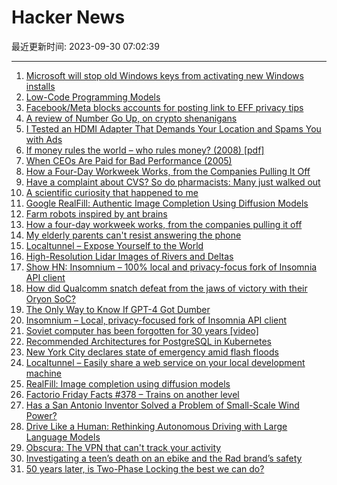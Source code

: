 # Hacker News

最近更新时间: 2023-09-30 07:02:39

--- 
1. [Microsoft will stop old Windows keys from activating new Windows installs](https://arstechnica.com/gadgets/2023/09/microsoft-says-you-cant-activate-windows-10-11-with-old-windows-7-8-keys-anymore/) 
2. [Low-Code Programming Models](https://cacm.acm.org/magazines/2023/10/276633-low-code-programming-models/fulltext) 
3. [Facebook/Meta blocks accounts for posting link to EFF privacy tips](https://techhub.social/@kirbstr/111148950526108155) 
4. [A review of Number Go Up, on crypto shenanigans](https://www.bitsaboutmoney.com/archive/a-review-of-number-go-up-on-crypto-shenanigans/) 
5. [I Tested an HDMI Adapter That Demands Your Location and Spams You with Ads](https://www.404media.co/i-tested-an-hdmi-adapter-that-demands-your-location-browsing-data-photos-and-spams-you-with-ads/) 
6. [If money rules the world – who rules money? (2008) [pdf]](http://web.archive.org/web/20200304024854if_/http://margritkennedy.de/media/art_forum_csr_international_1_2008_28.pdf) 
7. [When CEOs Are Paid for Bad Performance (2005)](https://www.gsb.stanford.edu/insights/when-ceos-are-paid-bad-performance) 
8. [How a Four-Day Workweek Works, from the Companies Pulling It Off](https://www.wsj.com/lifestyle/careers/how-a-4-day-workweek-actually-works-from-the-companies-pulling-it-off-1a5c0e2a) 
9. [Have a complaint about CVS? So do pharmacists: Many just walked out](https://text.npr.org/1202365487) 
10. [A scientific curiosity that happened to me](https://old.reddit.com/r/Physics/comments/16v8g6e/a_scientific_curiosity_that_happened_to_me/) 
11. [Google RealFill: Authentic Image Completion Using Diffusion Models](https://realfill.github.io/) 
12. [Farm robots inspired by ant brains](https://techxplore.com/news/2023-09-farm-robots-ant-brains.html) 
13. [How a four-day workweek works, from the companies pulling it off](https://www.wsj.com/lifestyle/careers/how-a-4-day-workweek-actually-works-from-the-companies-pulling-it-off-1a5c0e2a) 
14. [My elderly parents can't resist answering the phone](https://www.bogleheads.org/forum/viewtopic.php?t=413383) 
15. [Localtunnel – Expose Yourself to the World](https://theboroer.github.io/localtunnel-www/) 
16. [High-Resolution Lidar Images of Rivers and Deltas](https://kottke.org/23/09/stunning-high-resolution-lidar-images-of-rivers-deltas) 
17. [Show HN: Insomnium – 100% local and privacy-focus fork of Insomnia API client](https://github.com/ArchGPT/insomnium) 
18. [How did Qualcomm snatch defeat from the jaws of victory with their Oryon SoC?](https://semiaccurate.com/2023/09/26/whats-going-on-with-qualcomms-oryon-soc/) 
19. [The Only Way to Know If GPT-4 Got Dumber](https://www.latent.space/i/137474557/the-only-way-to-know-if-gpt-got-dumber) 
20. [Insomnium – Local, privacy-focused fork of Insomnia API client](https://github.com/ArchGPT/insomnium) 
21. [Soviet computer has been forgotten for 30 years [video]](https://www.youtube.com/watch?v=lVCS99Zep9w) 
22. [Recommended Architectures for PostgreSQL in Kubernetes](https://www.cncf.io/blog/2023/09/29/recommended-architectures-for-postgresql-in-kubernetes/) 
23. [New York City declares state of emergency amid flash floods](https://www.cnn.com/2023/09/29/weather/new-york-city-northeast-rain-flood-forecast-climate-friday/index.html) 
24. [Localtunnel – Easily share a web service on your local development machine](https://theboroer.github.io/localtunnel-www/) 
25. [RealFill: Image completion using diffusion models](https://realfill.github.io/) 
26. [Factorio Friday Facts #378 – Trains on another level](https://factorio.com/blog/post/fff-378) 
27. [Has a San Antonio Inventor Solved a Problem of Small-Scale Wind Power?](https://www.texasmonthly.com/news-politics/pirate-wind-turbines-inventor/) 
28. [Drive Like a Human: Rethinking Autonomous Driving with Large Language Models](https://arxiv.org/abs/2307.07162) 
29. [Obscura: The VPN that can't track your activity](https://obscuravpn.io/) 
30. [Investigating a teen’s death on an ebike and the Rad brand’s safety](https://www.bicycling.com/culture/a42690937/molly-steinsapir-lawsuit-rad-power-electric-bike/) 
31. [50 years later, is Two-Phase Locking the best we can do?](http://concurrencyfreaks.blogspot.com/2023/09/50-years-later-is-two-phase-locking.html) 
